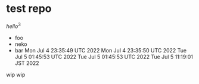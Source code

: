 # test repo

$hello^3$

 * foo
 * neko
 * bar
Mon Jul  4 23:35:49 UTC 2022
Mon Jul  4 23:35:50 UTC 2022
Tue Jul  5 01:45:53 UTC 2022
Tue Jul  5 01:45:53 UTC 2022
Tue Jul  5 11:19:01 JST 2022

wip
wip
